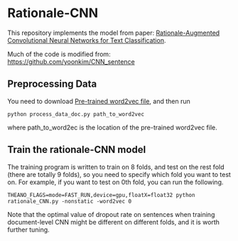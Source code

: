 # Rationale-CNN
This repository implements the model from paper: [Rationale-Augmented Convolutional Neural Networks for Text Classification](https://arxiv.org/pdf/1605.04469v2.pdf). 

Much of the code is modified from: https://github.com/yoonkim/CNN_sentence

## Preprocessing Data
You need to download [Pre-trained word2vec file](https://code.google.com/p/word2vec/), and then run
```
python process_data_doc.py path_to_word2vec
```
where path_to_word2ec is the location of the pre-trained word2vec file. 

## Train the rationale-CNN model
The training program is written to train on 8 folds, and test on the rest fold (there are totally 9 folds), so you need to specify which fold you want to test on. For example, if you want to test on 0th fold, you can run the following. 
```
THEANO_FLAGS=mode=FAST_RUN,device=gpu,floatX=float32 python rationale_CNN.py -nonstatic -word2vec 0
```
Note that the optimal value of dropout rate on sentences when training document-level CNN might be different on different folds, and it is worth further tuning. 
